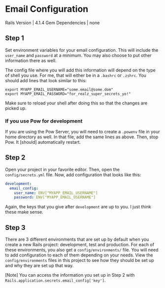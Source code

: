 # Email Configuration

Rails Version | 4.1.4
Gem Dependencies | none

## Step 1

Set environment variables for your email configuration. This will include the `user_name`
and `password` at a minimum. You may also choose to put other information there as well.

The config file where you will add this information will depend on the type of shell you
use. For me, that will either be in a `.bashrc` or `.zshrc`. You should add lines that
look similar to this:

```
export MYAPP_EMAIL_USERNAME="some.email@some.dom"
export MYAPP_EMAIL_PASSWORD="for_realz_super_secrets_yo!"
```

Make sure to reload your shell after doing this so that the changes are picked up.

### If you use Pow for development

If you are using the Pow Server, you will need to create a `.powenv` file in your home
directory as well. In that file, add the same lines as above. Then, stop Pow. It [should]
automatically restart.

## Step 2

Open your project in your favorite editor. Then, open the `config/secrets.yml` file. Now,
add configuration that looks like this:

```yml
development:
  email_config:
    user_name: ENV["MYAPP_EMAIL_USERNAME"]
    password: ENV["MYAPP_EMAIL_USERNAME"]
```

Again, the keys that you give after `development` are up to you. I just think these make
sense.

## Step 3

There are 3 different environments that are set up by default when you create a new Rails
project: development, test and production. For each of these environments, you also get
a `config/environments/` file. You will need to add configuration to each of them depending
on your needs. View the `config/environments` files in this project to see how they should
be set up and why they are set up that way.

[Note] You can access the information you set up in Step 2 with `Rails.application.secrets.email_config['key']`.